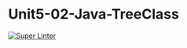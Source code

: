 # Unit5-02-Java-TreeClass

[![Super Linter](https://github.com/ICS4U-Programming-Logan-S/Unit5-02-Java-TreeClass/actions/workflows/main.yml/badge.svg)](https://github.com/ICS4U-Programming-Logan-S/Unit5-02-Java-TreeClass/actions/workflows/main.yml)
